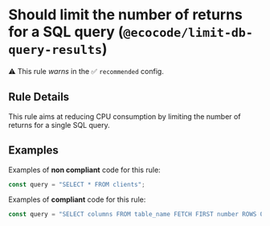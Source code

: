 # Should limit the number of returns for a SQL query (`@ecocode/limit-db-query-results`)

⚠️ This rule _warns_ in the ✅ `recommended` config.

<!-- end auto-generated rule header -->

## Rule Details

This rule aims at reducing CPU consumption by limiting the number of returns for a single SQL query.

## Examples

Examples of **non compliant** code for this rule:

```js
const query = "SELECT * FROM clients";
```

Examples of **compliant** code for this rule:

```js
const query = "SELECT columns FROM table_name FETCH FIRST number ROWS ONLY";
```

